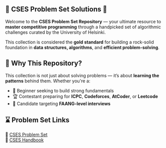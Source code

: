 ##  🚀 CSES Problem Set Solutions  🚀

Welcome to the **CSES Problem Set Repository** — your ultimate resource to **master competitive programming** through a handpicked set of algorithmic challenges curated by the University of Helsinki.

This collection is considered the **gold standard** for building a rock-solid foundation in **data structures, algorithms**, and **efficient problem-solving**.

## 🧠 Why This Repository?

This collection is not just about solving problems — it’s about **learning the patterns** behind them. Whether you're a:

- 🎯 Beginner seeking to build strong fundamentals  
- 🏆 Contestant preparing for **ICPC**, **Codeforces**, **AtCoder**, or **Leetcode**  
- 💼 Candidate targeting **FAANG-level interviews**

## ⌛ Problem Set Links
🔗 [CSES Problem Set](https://cses.fi/problemset/)  
📘 [CSES Handbook](https://cses.fi/book/book.pdf)
